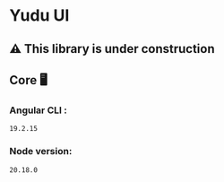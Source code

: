 # Yudu UI
## ⚠️ This library is under construction

## Core 🖥️
### Angular CLI :
```19.2.15```
### Node version:
```20.18.0```
<!-- 
1. Clone repo

2. Instal dependencies:
```bash
    npm install
``` -->